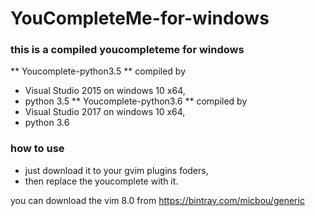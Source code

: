 # YouCompleteMe-for-windows
### this is a compiled youcompleteme for windows
** Youcomplete-python3.5 **
compiled  by
- Visual Studio 2015 on windows 10 x64, 
- python 3.5 
** Youcomplete-python3.6 **
 compiled  by
- Visual Studio 2017 on windows 10 x64, 
- python 3.6
![]()
### how to use 
- just download it to your gvim plugins foders,
- then replace the youcomplete with it.


you can download the vim 8.0 from https://bintray.com/micbou/generic
